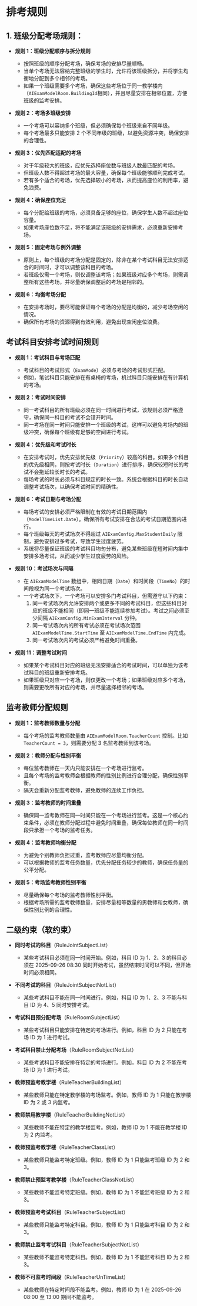 # 排考规则

## 1. 班级分配考场规则：

- **规则 1：班级分配顺序与拆分规则**

  - 按照班级的顺序分配考场，确保考场的安排尽量顺畅。
  - 当单个考场无法容纳完整班级的学生时，允许将该班级拆分，并将学生均衡地分配到多个相邻的考场。
  - 如果一个班级需要多个考场，确保这些考场位于同一教学楼内（`AIExamModelRoom.BuildingId`相同），并且尽量安排在相邻位置，方便班级的监考安排。

- **规则 2：考场多班级安排**

  - 一个考场可以容纳多个班级，但必须确保每个班级来自不同年级。
  - 每个考场最多只能安排 2 个不同年级的班级，以避免资源冲突，确保安排的合理性。

- **规则 3：优先匹配适配的考场**

  - 对于年级较大的班级，应优先选择座位数与班级人数最匹配的考场。
  - 但班级人数不得超过考场的最大容量，确保每个班级能够顺利完成考试。
  - 若有多个适合的考场，优先选择较小的考场，从而提高座位的利用率，避免浪费。

- **规则 4：确保座位充足**

  - 每个分配给班级的考场，必须具备足够的座位，确保学生人数不超过座位容量。
  - 如果考场座位数不足，将不能满足该班级的安排需求，必须重新安排考场。

- **规则 5：固定考场与例外调整**

  - 原则上，每个班级的考场分配是固定的，除非在某个考试科目无法安排适合的时间时，才可以调整该科目的考场。
  - 若班级仅需一个考场，则仅调整该考场；如果班级对应多个考场，则需调整所有这些考场，并尽量确保调整后的考场是相邻的。

- **规则 6：均衡考场分配**
  - 在安排考场时，要尽可能保证每个考场的分配是均衡的，减少考场空闲的情况。
  - 确保所有考场的资源得到有效利用，避免出现空闲座位浪费。

## 考试科目安排考试时间规则

- **规则 1：考试科目与考场匹配**

  - 考试科目的考试形式（`ExamMode`）必须与考场的考试形式匹配。
  - 例如，笔试科目只能安排在有桌椅的考场，机试科目只能安排在有计算机的考场。

- **规则 2：考试时间安排**

  - 同一考试科目的所有班级必须在同一时间进行考试，该规则必须严格遵守，确保同一科目的考试不会错开时间。
  - 同一考场在同一时间只能安排一个班级的考试，这样可以避免考场内的班级冲突，确保每个班级有足够的空间进行考试。

- **规则 4：优先级和考试时长**

  - 在安排考试时，优先安排优先级（`Priority`）较高的科目。如果多个科目的优先级相同，则按考试时长（`Duration`）进行排序，确保较短时长的考试不会拖延较长时长的考试。
  - 每场考试的时长必须与科目规定的时长一致。系统会根据科目的时长自动调整考试场次，以确保考试时间的精确性。

- **规则 6：考试日期与考场分配**

  - 每场考试的安排必须严格限制在有效的考试日期范围内（`ModelTimeList.Date`）。确保所有考试安排在合法的考试日期范围内进行。
  - 每个班级每天的考试场次不得超过 `AIExamConfig.MaxStudentDaily` 限制，避免安排过多考试，导致学生过度疲劳。
  - 系统将尽量保证班级的考试科目均匀分布，避免某些班级在短时间内集中安排多场考试，从而减少学生过度疲劳的风险。

- **规则 10：考试场次与间隔**

  - 在 `AIExamModelTime` 数组中，相同日期（`Date`）和时间段（`TimeNo`）的时间段视为同一个考试场次。
  - 一个考试场次下，一个考场可以安排多门考试科目，但需遵守以下约束：
    1. 同一考试场次内允许安排两个或更多不同的考试科目，但这些科目对应的班级不能相同（即同一班级不能连续参加考试）。考试之间必须至少间隔 `AIExamConfig.MinExamInterval` 分钟。
    2. 同一考试场次内的所有考试必须在考试场次范围 `AIExamModelTime.StartTime` 至 `AIExamModelTime.EndTime` 内完成。
    3. 同一考试场次内的考试必须严格避免时间重叠。

- **规则 11：调整考试时间**
  - 如果某个考试科目对应的班级无法安排适合的考试时间，可以单独为该考试科目的班级重新安排考场。
  - 如果班级只对应一个考场，则仅更改一个考场；如果班级对应多个考场，则需要更改所有对应的考场，并尽量选择相邻的考场。

## 监考教师分配规则

- **规则 1：监考教师数量与分配**

  - 每个考场的监考教师数量由 `AIExamModelRoom.TeacherCount` 控制。比如 `TeacherCount = 3`，则需要分配 3 名监考教师到该考场。

- **规则 2：教师分配与性别平衡**

  - 每位监考教师在一天内只能安排在一个考场进行监考。
  - 且每个考场的监考教师会根据教师的性别比例进行合理分配，确保性别平衡。
  - 隔天会重新分配监考教师，避免教师的连续工作负担。

- **规则 3：监考教师的时间重叠**

  - 确保同一监考教师在同一时间只能在一个考场进行监考。这是一个核心约束条件，必须在教师分配过程中避免时间重叠，确保每位教师在同一时间段只承担一个考场的监考任务。

- **规则 4：监考教师均衡分配**

  - 为避免个别教师负担过重，监考教师应尽量均衡分配。
  - 可以根据教师的监考任务数量，优先分配任务较少的教师，确保任务量的公平分配。

- **规则 5：考场监考教师性别平衡**
  - 尽量确保每个考场的监考教师性别平衡。
  - 根据考场所需的监考教师数量，安排尽量相等数量的男教师和女教师，确保性别比例的合理性。

## 二级约束（软约束）

- **同时考试的科目**（RuleJointSubjectList）

  - 某些考试科目必须在同一时间开始。例如，科目 ID 为 1、2、3 的科目必须在 2025-09-26 08:30 同时开始考试，虽然结束时间可以不同，但开始时间必须相同。

- **不同考试的科目**（RuleJointSubjectNotList）

  - 某些考试科目不能在同一时间进行。例如，科目 ID 为 1、2、3 不能与科目 ID 为 4、5 同时安排考试。

- **考试科目预分配考场**（RuleRoomSubjectList）

  - 某些考试科目只能安排在特定的考场进行。例如，科目 ID 为 2 只能在考场 ID 为 1 进行考试。

- **考试科目禁止分配考场**（RuleRoomSubjectNotList）

  - 某些考试科目不能安排在特定的考场进行。例如，科目 ID 为 2 不能在考场 ID 为 1 进行考试。

- **教师预监考教学楼**（RuleTeacherBuildingList）

  - 某些教师只能在特定教学楼的考场监考。例如，教师 ID 为 1 只能在教学楼 ID 为 2 或 3 内监考。

- **教师禁用教学楼**（RuleTeacherBuildingNotList）

  - 某些教师不能在特定的教学楼监考。例如，教师 ID 为 1 不能在教学楼 ID 为 2 内监考。

- **教师预监考教学楼**（RuleTeacherClassList）

  - 某些教师只能监考特定班级。例如，教师 ID 为 1 只能监考班级 ID 为 2 和 3。

- **教师禁止预监考教学楼**（RuleTeacherClassNotList）

  - 某些教师不能监考特定班级。例如，教师 ID 为 1 不能监考班级 ID 为 2 和 3。

- **教师预监考考试科目**（RuleTeacherSubjectList）

  - 某些教师只能监考特定科目。例如，教师 ID 为 1 只能监考科目 ID 为 2 和 3。

- **教师禁止监考考试科目**（RuleTeacherSubjectNotList）

  - 某些教师不能监考特定科目。例如，教师 ID 为 1 不能监考科目 ID 为 2 和 3。

- **教师不可监考时间段**（RuleTeacherUnTimeList）
  - 某些教师在特定时间段不能监考。例如，教师 ID 为 1 在 2025-09-26 08:00 至 13:00 期间不能监考。
